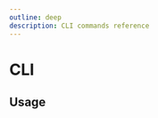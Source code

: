 ```yaml
---
outline: deep
description: CLI commands reference
---
```

# CLI

<script setup lang="ts">
import {data as docs} from "./cli.data.js";
const commandDoc = docs.index;
</script>

<p v-html="commandDoc.description"></p>

## Usage
<div v-html="commandDoc.usageHtml"></div>
<div v-html="commandDoc.options"></div>
